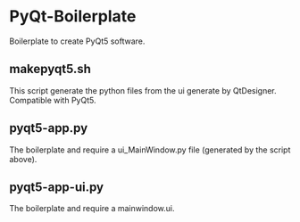 PyQt-Boilerplate
================

Boilerplate to create PyQt5 software.

## makepyqt5.sh

This script generate the python files from the ui generate by QtDesigner.  
Compatible with PyQt5.

## pyqt5-app.py

The boilerplate and require a ui_MainWindow.py file (generated by the script above).

## pyqt5-app-ui.py

The boilerplate and require a mainwindow.ui.
